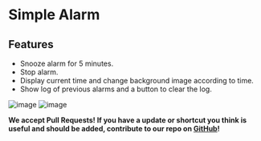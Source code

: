 ﻿# Simple Alarm

## Features
 - Snooze alarm for 5 minutes.
 - Stop alarm.
 - Display current time and change background image according to time.
 - Show log of previous alarms and a button to clear the log.

![image](https://user-images.githubusercontent.com/31003697/192627425-a73543a7-9a83-4d08-9ea8-ba1a8887af37.png)
![image](https://user-images.githubusercontent.com/31003697/192627583-d76a6576-a167-4be7-8ac1-27d25bae1441.png)


**We accept Pull Requests! If you have a update or shortcut you think is useful and should be added, contribute to our repo on [GitHub](https://github.com/sujith-reddi/Alarm/)!**
